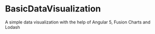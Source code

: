 # BasicDataVisualization
A simple data visualization with the help of Angular 5, Fusion Charts and Lodash
